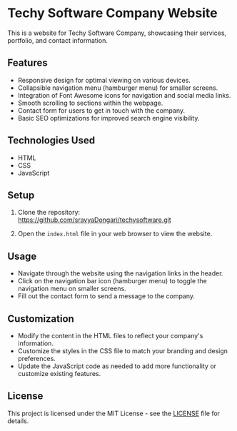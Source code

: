 # Techy Software Company Website

This is a website for Techy Software Company, showcasing their services, portfolio, and contact information.

## Features

- Responsive design for optimal viewing on various devices.
- Collapsible navigation menu (hamburger menu) for smaller screens.
- Integration of Font Awesome icons for navigation and social media links.
- Smooth scrolling to sections within the webpage.
- Contact form for users to get in touch with the company.
- Basic SEO optimizations for improved search engine visibility.

## Technologies Used

- HTML
- CSS
- JavaScript

## Setup

1. Clone the repository: https://github.com/sravyaDongari/techysoftware.git


2. Open the `index.html` file in your web browser to view the website.

## Usage

- Navigate through the website using the navigation links in the header.
- Click on the navigation bar icon (hamburger menu) to toggle the navigation menu on smaller screens.
- Fill out the contact form to send a message to the company.

## Customization

- Modify the content in the HTML files to reflect your company's information.
- Customize the styles in the CSS file to match your branding and design preferences.
- Update the JavaScript code as needed to add more functionality or customize existing features.

## License

This project is licensed under the MIT License - see the [LICENSE](LICENSE) file for details.
